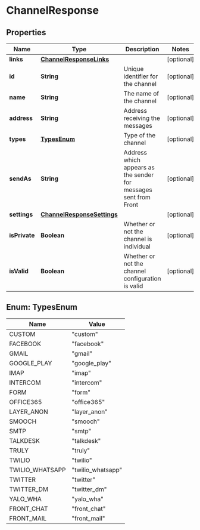 

# ChannelResponse


## Properties

| Name | Type | Description | Notes |
|------------ | ------------- | ------------- | -------------|
|**links** | [**ChannelResponseLinks**](ChannelResponseLinks.md) |  |  [optional] |
|**id** | **String** | Unique identifier for the channel |  [optional] |
|**name** | **String** | The name of the channel |  [optional] |
|**address** | **String** | Address receiving the messages |  [optional] |
|**types** | [**TypesEnum**](#TypesEnum) | Type of the channel |  [optional] |
|**sendAs** | **String** | Address which appears as the sender for messages sent from Front |  [optional] |
|**settings** | [**ChannelResponseSettings**](ChannelResponseSettings.md) |  |  [optional] |
|**isPrivate** | **Boolean** | Whether or not the channel is individual |  [optional] |
|**isValid** | **Boolean** | Whether or not the channel configuration is valid |  [optional] |



## Enum: TypesEnum

| Name | Value |
|---- | -----|
| CUSTOM | &quot;custom&quot; |
| FACEBOOK | &quot;facebook&quot; |
| GMAIL | &quot;gmail&quot; |
| GOOGLE_PLAY | &quot;google_play&quot; |
| IMAP | &quot;imap&quot; |
| INTERCOM | &quot;intercom&quot; |
| FORM | &quot;form&quot; |
| OFFICE365 | &quot;office365&quot; |
| LAYER_ANON | &quot;layer_anon&quot; |
| SMOOCH | &quot;smooch&quot; |
| SMTP | &quot;smtp&quot; |
| TALKDESK | &quot;talkdesk&quot; |
| TRULY | &quot;truly&quot; |
| TWILIO | &quot;twilio&quot; |
| TWILIO_WHATSAPP | &quot;twilio_whatsapp&quot; |
| TWITTER | &quot;twitter&quot; |
| TWITTER_DM | &quot;twitter_dm&quot; |
| YALO_WHA | &quot;yalo_wha&quot; |
| FRONT_CHAT | &quot;front_chat&quot; |
| FRONT_MAIL | &quot;front_mail&quot; |



